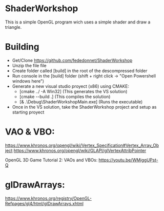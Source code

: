# ShaderWorkshop

This is a simple OpenGL program wich uses a simple shader and draw a triangle.

# Building

  - Get/Clone https://github.com/fededonnet/ShaderWorkshop
  - Unzip the file file
  - Create folder called [build] in the root of the descompressed folder
  - Run console in the [build] folder (shift + right click -> "Open Powershell windows here") 
  - Generate a new visual studio proyect (x86) using CMAKE:
    - [cmake ../ -A Win32] (This generates the VS solution)
    - [cmake --build .] (This compiles the solution)
    - [& .\Debug\ShaderWorkshopMain.exe] (Runs the executable)
- Once in the VS solution, take the ShaderWorkshop project and setup as starting proyect 

# VAO & VBO:

https://www.khronos.org/opengl/wiki/Vertex_Specification#Vertex_Array_Object
https://www.khronos.org/opengl/wiki/GLAPI/glVertexAttribPointer

OpenGL 3D Game Tutorial 2: VAOs and VBOs: https://youtu.be/WMiggUPst-Q

# glDrawArrays:
https://www.khronos.org/registry/OpenGL-Refpages/gl4/html/glDrawArrays.xhtml
